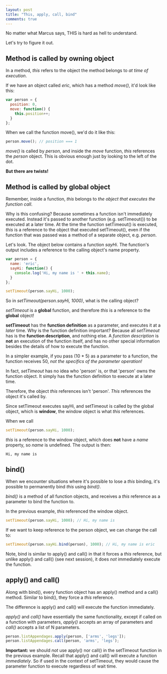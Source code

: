 ```yaml
---
layout: post
title: "This, apply, call, bind"
comments: true
---
```

No matter what Marcus says, THIS is hard as hell to understand.

Let's try to figure it out.

## Method is called by owning object

In a method, *this* refers to the object the method belongs to *at time of execution*. 

If we have an object called *eric*, which has a method *move()*, it'd look like this:

```javascript
var person = {
  position: 0,
  move: function() {
    this.position++;
  }
};
```

When we call the function move(), we'd do it like this:

```javascript
person.move(); // position === 1
```

*move()* is called by *person*, and inside the *move* function, *this* references the *person* object. This is obvious enough just by looking to the left of the dot.


**But there are twists!** 

## Method is called by global object

Remember, inside a function, *this* belongs to *the object that executes the function call*. 

Why is this confusing? Because sometimes a function isn't immediately executed. Instead it's passed to another function (e.g. setTimeout()) to be executed at a later time. At the time the function setTimeout() is executed, *this* is a reference to the object that executed setTimeout(), even if the function that was passed was a method of a separate object, e.g. *person*.

Let's look. The object below contains a function *sayHi*. The function's output includes a reference to the calling object's name property.

```javascript
var person = {
  name: 'eric',
  sayHi: function() {
    console.log('Hi, my name is ' + this.name);
  }
};

setTimeout(person.sayHi, 1000);
```

So in *setTimeout(person.sayHi, 1000)*, what is the calling object? 

*setTimeout* is a **global** function, and therefore *this* is a reference to the **global** object!

**setTimeout** has the **function definition** as a parameter, and executes it at a *later* time. Why is the function definition important? Because all *setTimeout* has is the **function description**, and nothing else. A *function description* is **not** an execution of the function itself, and has no other special information besides the details of how to execute the function. 

In a simpler example, if you pass (10 * 5) as a parameter to a function, the function receives 50, *not the specifics of the parameter operation!* 

In fact, *setTimeout* has no idea who 'person' is, or that 'person' owns the function object. It simply has the function definition to execute at a later time.

Therefore, the object *this* references isn't 'person'. *This* references the object it's called by. 

Since setTimeout executes sayHi, and setTimeout is called by the global object, which is **window**, the window object is what *this* references. 

When we call

```javascript
setTimeout(person.sayHi, 1000);
```

*this* is a reference to the window object, which does **not** have a *name* property, so *name* is undefined. The output is then:
```
Hi, my name is 
```

## bind()

When we encounter situations where it's possible to lose a *this* binding, it's possible to permanently bind *this* using *bind()*. 

*bind()* is a method of all function objects, and receives a *this* reference as a parameter to bind the function to.

In the previous example, *this* referenced the window object.

```javascript
setTimeout(person.sayHi, 1000); // Hi, my name is 
```

If we want to keep reference to the person object, we can change the call to:

```javascript
setTimeout(person.sayHi.bind(person), 1000); // Hi, my name is eric
```

Note, bind is similar to apply() and call() in that it forces a *this* reference, but unlike apply() and call() (see next session), it does *not* immediately execute the function.


## apply() and call()

Along with bind(), every function object has an apply() method and a call() method. Similar to bind(), they force a *this* reference.

The difference is apply() and call() will execute the function immediately.

*apply()* and *call()* have essentially the same functionality, except if called on a function with parameters, *apply()* accepts an array of parameters and *call()* accepts a list of N parameters.

```javascript
person.listAppendages.apply(person, ['arms', 'legs']);
person.listAppendages.call(person, 'arms', 'legs');
```

**Important:** we should *not* use apply() nor call() in the setTimeout function in the previous example. Recall that apply() and call() will execute a function *immediately*. So if used in the context of setTimeout, they would cause the parameter function to execute regardless of wait time.
